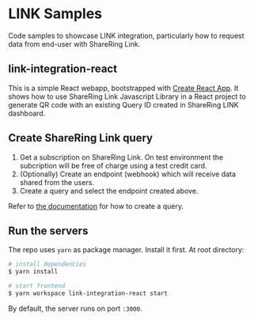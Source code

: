 # LINK Samples

Code samples to showcase LINK integration, particularly how to request data from end-user with ShareRing Link.

## link-integration-react

This is a simple React webapp, bootstrapped with [Create React App](https://github.com/facebook/create-react-app). It shows how to use ShareRing Link Javascript Library in a React project to generate QR code with an existing Query ID created in ShareRing LINK dashboard.

## Create ShareRing Link query

1. Get a subscription on ShareRing Link. On test environment the subcription will be free of charge using a test credit card.
2. (Optionally) Create an endpoint (webhook) which will receive data shared from the users.
3. Create a query and select the endpoint created above.

Refer to [the documentation](https://docs.shareri.ng/digital-identity/sharering-link/verification-levels-and-keywords) for how to create a query.

## Run the servers

The repo uses `yarn` as package manager. Install it first. At root directory:

```sh
# install dependencies
$ yarn install

# start frontend
$ yarn workspace link-integration-react start
```

By default, the server runs on port `:3000`.
